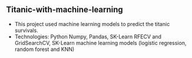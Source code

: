 
## Titanic-with-machine-learning
- This project used machine learning models to predict the titanic survivals.
- Technologies: Python Numpy, Pandas, SK-Learn RFECV and GridSearchCV, SK-Learn machine learning models (logistic regression, random forest and KNN)


```python

```
